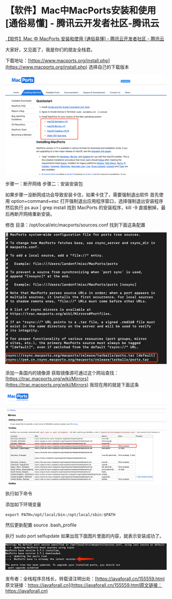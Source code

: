 # 【软件】Mac中MacPorts安装和使用[通俗易懂] - 腾讯云开发者社区-腾讯云
[【软件】Mac 中 MacPorts 安装和使用 \[通俗易懂\] - 腾讯云开发者社区 - 腾讯云](https://cloud.tencent.com/developer/article/2097681) 

 大家好，又见面了，我是你们的朋友全栈君。

下载地址：[https://www.macports.org/install.php](https://www.macports.org/install.php) 选择自己的下载版本

![](https://github.com/Hsu-Outer-Brain/WebCliperCDN_001/blob/main/img3/2023-2-24%2010-23-01/6b75c453-3486-4d33-b0e6-6391dcf1ab1e.png?raw=true)

步骤一：断开网络 步骤二：安装安装包

如果步骤一没断网成功会导致安装卡住，如果卡住了，需要强制退出软件 首先使用 option+command+esc 打开强制退出应用程序窗口，选择强制退出安装程序 然后执行 ps aux | grep install 找到 MacPorts 的安装程序，kill -9 直接删掉，最后再断开网络重新安装。

修改 目录：/opt/local/etc/macports/sources.conf 找到下面这条配置

![](https://github.com/Hsu-Outer-Brain/WebCliperCDN_001/blob/main/img3/2023-2-24%2010-23-01/bae32549-479c-43d5-bff9-bd64d1ffe584.png?raw=true)

添加一条国内的镜像源 获取镜像源可通过这个网站查找：[https://trac.macports.org/wiki/Mirrors](https://trac.macports.org/wiki/Mirrors) 我现在用的就是下面这条

![](https://github.com/Hsu-Outer-Brain/WebCliperCDN_001/blob/main/img3/2023-2-24%2010-23-01/8c820627-e3f4-4e65-8bfb-97288c32fa10.png?raw=true)

执行如下命令

添加如下环境变量

    export PATH=/opt/local/bin:/opt/local/sbin:$PATH

然后更新配置 source .bash_profile

执行 sudo port selfupdate 如果出现下面图片里面的内容，就表示安装成功了。

![](https://github.com/Hsu-Outer-Brain/WebCliperCDN_001/blob/main/img3/2023-2-24%2010-23-01/c8f84043-72d3-4210-8370-226d16ab6663.png?raw=true)

发布者：全栈程序员栈长，转载请注明出处：[https://javaforall.cn/155559.html 原文链接：https://javaforall.cn](https://javaforall.cn/155559.html原文链接：https://javaforall.cn)
